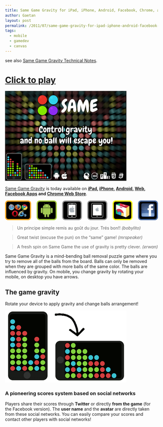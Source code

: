 ```yaml
---
title: Same Game Gravity for iPad, iPhone, Android, Facebook, Chrome, and Web!
author: Gaetan
layout: post
permalink: /2011/07/same-game-gravity-for-ipad-iphone-android-facebook-chrome-and-web/
tags:
  - mobile
  - gamedev
  - canvas
---
```


 [1]: /2011/07/same-game-gravity-for-ipad-iphone-android-facebook-chrome-and-web/
 [4]: http://gre.github.io/same-game-gravity
 [5]: http://itunes.apple.com/us/app/same-game-gravity-for-ipad/id446790701
 [6]: http://itunes.apple.com/us/app/same-game-gravity/id445606743
 [7]: http://market.android.com/details?id=fr.gaetanrenaudeau.samegame.free
 [8]: http://gre.github.io/same-game-gravity
 [9]: http://apps.facebook.com/samegamegravity/
 [10]: https://chrome.google.com/webstore/detail/eibjpmiiheipmgfhffjpdmojoagccijb

see also [Same Game Gravity Technical Notes][1].
 
# [Click to play][4]

![](/images/2011/07/promo.png)


[Same Game Gravity][4] is today available on **[iPad][5], [iPhone][6], [Android][7], [Web][8], [Facebook Apps][9] and [Chrome Web Store][10]**.

![](/images/2011/07/same_platform.png)

> Un principe simple remis au goût du jour. Trés bon!! *(bobylito)*

> Great twist (excuse the pun) on the “same” game! *(mrspeaker)*

> A fresh spin on Same Game the use of gravity is pretty clever. *(erwan)*

Same Game Gravity is a mind-bending ball removal puzzle game where you try to remove all of the balls from the board. Balls can only be removed when they are grouped with more balls of the same color. The balls are influenced by gravity. On mobile, you change gravity by rotating your mobile, on desktop you have arrows.

<!-- more -->

## The game gravity

Rotate your device to apply gravity and change balls arrangement!

![gravity example](/images/2011/07/gravity_exemple.png)



### A pioneering scores system based on social networks

  


Players share their scores through **Twitter** or directly **from the game** (for the Facebook version). The **user name** and the **avatar** are directly taken from these social networks. 
You can easily compare your scores and contact other players with social networks!

